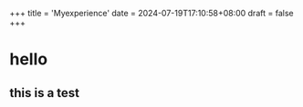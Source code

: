 +++
title = 'Myexperience'
date = 2024-07-19T17:10:58+08:00
draft = false
+++

# hello

## this is a test
